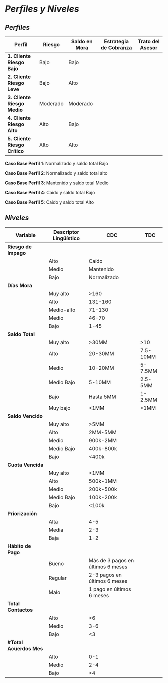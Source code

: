 # **_Perfiles y Niveles_** 

## ***Perfiles*** 
| **Perfil**                             | **Riesgo**   | **Saldo en Mora**  | **Estrategia de Cobranza** | **Trato del Asesor** |
|----------------------------------------|-------------|--------------------|----------------------------|----------------------|
| **1. Cliente Riesgo Bajo**  | Bajo        | Bajo               |                            |                      |
| **2. Cliente Riesgo Leve**  | Bajo        | Alto               |                            |                      |
| **3. Cliente Riesgo Medio** | Moderado    | Moderado           |                            |                      |
| **4. Cliente Riesgo Alto**  | Alto        | Bajo               |                            |                      |
| **5. Cliente Riesgo Crítico**  | Alto        | Alto               |                            |                      |

**Caso Base Perfil 1**: Normalizado y saldo total Bajo </p>
**Caso Base Perfil 2**: Normalizado y saldo total alto</p>
**Caso Base Perfil 3**: Mantenido y saldo total Medio</p>
**Caso Base Perfil 4**: Caido y saldo total Bajo</p>
**Caso Base Perfil 5**: Caido y saldo total Alto</p>


## ***Niveles***

| Variable            | Descriptor Lingüístico | CDC                 | TDC        |
|---------------------|----------------------|---------------------|-----------|
| **Riesgo de Impago** |                      |                     |           |
|                     | Alto                 | Caído               |           |
|                     | Medio                | Mantenido           |           |
|                     | Bajo                 | Normalizado         |           |
| **Días Mora**       |                      |                     |           |
|                     | Muy alto             | >160                |           |
|                     | Alto                 | 131-160             |           |
|                     | Medio-alto           | 71-130              |           |
|                     | Medio                | 46-70               |           |
|                     | Bajo                 | 1-45                |           |
| **Saldo Total**     |                      |                     |           |
|                     | Muy alto             | >30MM               | >10       |
|                     | Alto                 | 20-30MM             | 7.5-10MM  |
|                     | Medio                | 10-20MM             | 5-7.5MM   |
|                     | Medio Bajo           | 5-10MM              | 2.5-5MM   |
|                     | Bajo                 | Hasta 5MM           | 1-2.5MM   |
|                     | Muy bajo             | <1MM                | <1MM      |
| **Saldo Vencido**   |                      |                     |           |
|                     | Muy alto             | >5MM                |           |
|                     | Alto                 | 2MM-5MM             |           |
|                     | Medio                | 900k-2MM            |           |
|                     | Medio Bajo           | 400k-800k           |           |
|                     | Bajo                 | <400k               |           |
| **Cuota Vencida**   |                      |                     |           |
|                     | Muy alto             | >1MM                |           |
|                     | Alto                 | 500k-1MM            |           |
|                     | Medio                | 200k-500k           |           |
|                     | Medio Bajo           | 100k-200k           |           |
|                     | Bajo                 | <100k               |           |
| **Priorización**    |                      |                     |           |
|                     | Alta                 | 4-5                 |           |
|                     | Media                | 2-3                 |           |
|                     | Baja                 | 1-2                 |           |
| **Hábito de Pago**  |                      |                     |           |
|                     | Bueno                | Más de 3 pagos en últimos 6 meses | |
|                     | Regular              | 2-3 pagos en últimos 6 meses | |
|                     | Malo                 | 1 pago en últimos 6 meses | |
| **Total Contactos** |                      |                     |           |
|                     | Alto                 | >6                  |           |
|                     | Medio                | 3-6                 |           |
|                     | Bajo                 | <3                  |           |
| **#Total Acuerdos Mes** |                  |                     |           |
|                     | Alto                 | 0-1                 |           |
|                     | Medio                | 2-4                 |           |
|                     | Bajo                 | >4                  |           |
